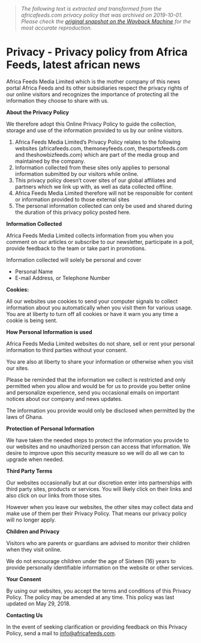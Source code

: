 > *The following text is extracted and transformed from the africafeeds.com privacy policy that was archived on 2019-10-01. Please check the [original snapshot on the Wayback Machine](https://web.archive.org/web/20191001091241id_/https%3A//africafeeds.com/privacy) for the most accurate reproduction.*

# Privacy - Privacy policy from Africa Feeds, latest african news

Africa Feeds Media Limited which is the mother company of this news portal Africa Feeds and its other subsidiaries respect the privacy rights of our online visitors and recognizes the importance of protecting all the information they choose to share with us.

**About the Privacy Policy**

We therefore adopt this Online Privacy Policy to guide the collection, storage and use of the information provided to us by our online visitors.

  1. Africa Feeds Media Limited’s Privacy Policy relates to the following websites (africafeeds.com, themoneyfeeds.com, thesportsfeeds.com and theshowbizfeeds.com) which are part of the media group and maintained by the company.
  2. Information collected from these sites only applies to personal information submitted by our visitors while online.
  3. This privacy policy doesn’t cover sites of our global affiliates and partners which we link up with, as well as data collected offline.
  4. Africa Feeds Media Limited therefore will not be responsible for content or information provided to those external sites
  5. The personal information collected can only be used and shared during the duration of this privacy policy posted here.



**Information Collected**

Africa Feeds Media Limited collects information from you when you comment on our articles or subscribe to our newsletter, participate in a poll, provide feedback to the team or take part in promotions.

Information collected will solely be personal and cover

  * Personal Name
  * E-mail Address, or Telephone Number



**Cookies:**

All our websites use cookies to send your computer signals to collect information about you automatically when you visit them for various usage. You are at liberty to turn off all cookies or have it warn you any time a cookie is being sent.

**How Personal Information is used**

Africa Feeds Media Limited websites do not share, sell or rent your personal information to third parties without your consent.

You are also at liberty to share your information or otherwise when you visit our sites.

Please be reminded that the information we collect is restricted and only permitted when you allow and would be for us to provide you better online and personalize experience, send you occasional emails on important notices about our company and news updates.

The information you provide would only be disclosed when permitted by the laws of Ghana.

**Protection of Personal Information**

We have taken the needed steps to protect the information you provide to our websites and no unauthorized person can access that information. We desire to improve upon this security measure so we will do all we can to upgrade when needed.

**Third Party Terms**

Our websites occasionally but at our discretion enter into partnerships with third party sites, products or services. You will likely click on their links and also click on our links from those sites.

However when you leave our websites, the other sites may collect data and make use of them per their Privacy Policy. That means our privacy policy will no longer apply.

**Children and Privacy**

Visitors who are parents or guardians are advised to monitor their children when they visit online.

We do not encourage children under the age of Sixteen (16) years to provide personally identifiable information on the website or other services.

**Your Consent**

By using our websites, you accept the terms and conditions of this Privacy Policy. The policy may be amended at any time. This policy was last updated on May 29, 2018.

**Contacting Us**

In the event of seeking clarification or providing feedback on this Privacy Policy, send a mail to info@africafeeds.com.
